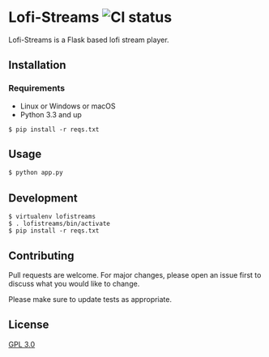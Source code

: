 # Lofi-Streams ![CI status](https://img.shields.io/badge/build-passing-brightgreen.svg?longCache=true&style=for-the-badge)

Lofi-Streams is a Flask based lofi stream player.

## Installation

### Requirements
* Linux or Windows or macOS
* Python 3.3 and up

`$ pip install -r reqs.txt`

## Usage

```bash
$ python app.py
```

## Development
```
$ virtualenv lofistreams
$ . lofistreams/bin/activate
$ pip install -r reqs.txt
```

## Contributing
Pull requests are welcome. For major changes, please open an issue first to discuss what you would like to change.

Please make sure to update tests as appropriate.

## License
[GPL 3.0](https://choosealicense.com/licenses/gpl-3.0/)
